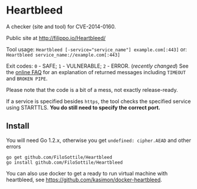 Heartbleed
==========

A checker (site and tool) for CVE-2014-0160.

Public site at http://filippo.io/Heartbleed/

Tool usage: `Heartbleed [-service="service_name"] example.com[:443]`
        or: `Heartbleed service_name://example.com[:443]`

Exit codes: `0` - SAFE; `1` - VULNERABLE; `2` - ERROR. (*recently changed*)
See the [online FAQ](http://filippo.io/Heartbleed/faq.html) for an explanation of returned messages including `TIMEOUT` and `BROKEN PIPE`.

Please note that the code is a bit of a mess, not exactly release-ready.

If a service is specified besides `https`, the tool checks the specified service using STARTTLS.
**You do still need to specify the correct port.**

## Install

You will need Go 1.2.x, otherwise you get `undefined: cipher.AEAD` and other errors

```
go get github.com/FiloSottile/Heartbleed
go install github.com/FiloSottile/Heartbleed
```

You can also use docker to get a ready to run virtual machine with heartbleed, see https://github.com/kasimon/docker-heartbleed.
